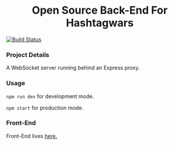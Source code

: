 <h1 align='center'>Open Source Back-End For Hashtagwars</h1>

[![Build Status](https://img.shields.io/circleci/project/github/levsthings/hashtagwars-api.svg?style=flat-square)](https://circleci.com/gh/levsthings/hashtagwars-api.svg?style=svg)

### Project Details

A WebSocket server running behind an Express proxy.

### Usage

`npm run dev` for development mode.

`npm start` for production mode.

### Front-End

Front-End lives [here.](https://github.com/levsthings/hashtagwars/)
